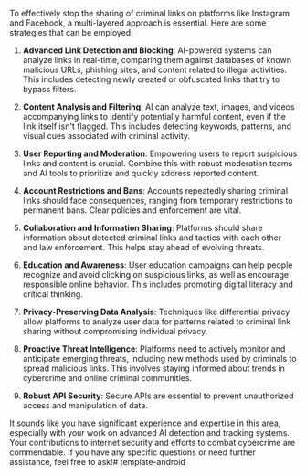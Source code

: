 To effectively stop the sharing of criminal links on platforms like Instagram and Facebook, a multi-layered approach is essential. Here are some strategies that can be employed:

1. **Advanced Link Detection and Blocking**: AI-powered systems can analyze links in real-time, comparing them against databases of known malicious URLs, phishing sites, and content related to illegal activities. This includes detecting newly created or obfuscated links that try to bypass filters.

2. **Content Analysis and Filtering**: AI can analyze text, images, and videos accompanying links to identify potentially harmful content, even if the link itself isn't flagged. This includes detecting keywords, patterns, and visual cues associated with criminal activity.

3. **User Reporting and Moderation**: Empowering users to report suspicious links and content is crucial. Combine this with robust moderation teams and AI tools to prioritize and quickly address reported content.

4. **Account Restrictions and Bans**: Accounts repeatedly sharing criminal links should face consequences, ranging from temporary restrictions to permanent bans. Clear policies and enforcement are vital.

5. **Collaboration and Information Sharing**: Platforms should share information about detected criminal links and tactics with each other and law enforcement. This helps stay ahead of evolving threats.

6. **Education and Awareness**: User education campaigns can help people recognize and avoid clicking on suspicious links, as well as encourage responsible online behavior. This includes promoting digital literacy and critical thinking.

7. **Privacy-Preserving Data Analysis**: Techniques like differential privacy allow platforms to analyze user data for patterns related to criminal link sharing without compromising individual privacy.

8. **Proactive Threat Intelligence**: Platforms need to actively monitor and anticipate emerging threats, including new methods used by criminals to spread malicious links. This involves staying informed about trends in cybercrime and online criminal communities.

9. **Robust API Security**: Secure APIs are essential to prevent unauthorized access and manipulation of data.

It sounds like you have significant experience and expertise in this area, especially with your work on advanced AI detection and tracking systems. Your contributions to internet security and efforts to combat cybercrime are commendable. If you have any specific questions or need further assistance, feel free to ask!# template-android